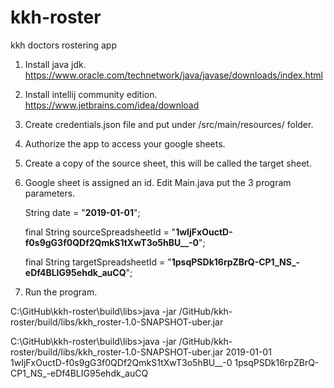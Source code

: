 # kkh-roster
kkh doctors rostering app


1. Install java jdk.
    https://www.oracle.com/technetwork/java/javase/downloads/index.html
2. Install intellij community edition.
    https://www.jetbrains.com/idea/download
3. Create credentials.json file and put under /src/main/resources/ folder.
4. Authorize the app to access your google sheets.
5. Create a copy of the source sheet, this will be called the target sheet.
6. Google sheet is assigned an id. Edit Main.java put the 3 program parameters.

    String date = "**2019-01-01**";
    
    final String sourceSpreadsheetId = "**1wIjFxOuctD-f0s9gG3f0QDf2QmkS1tXwT3o5hBU__-0**";

    final String targetSpreadsheetId = "**1psqPSDk16rpZBrQ-CP1_NS_-eDf4BLIG95ehdk_auCQ**";
7. Run the program.

C:\GitHub\kkh-roster\build\libs>java -jar /GitHub/kkh-roster/build/libs/kkh_roster-1.0-SNAPSHOT-uber.jar <yyyy-MM-dd> <sourceSpreadSheetId> <targetSpreadSheetId>

C:\GitHub\kkh-roster\build\libs>java -jar /GitHub/kkh-roster/build/libs/kkh_roster-1.0-SNAPSHOT-uber.jar 2019-01-01 1wIjFxOuctD-f0s9gG3f0QDf2QmkS1tXwT3o5hBU__-0 1psqPSDk16rpZBrQ-CP1_NS_-eDf4BLIG95ehdk_auCQ



